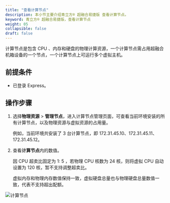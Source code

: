 ```yaml
---
title: "查看计算节点"
description: 本小节主要介绍青立方® 超融合易捷版 查看计算节点。 
keyword: 青立方® 超融合易捷版，查看计算节点
weight: 05
collapsible: false
draft: false
---
```


计算节点是包含 CPU 、内存和硬盘的物理计算资源，一个计算节点需占用超融合机箱设备的一个节点，一个计算节点上可运行多个虚拟主机。

## 前提条件

- 已登录 Express。

## 操作步骤

1. 选择**物理资源** > **管理节点**，进入计算节点管理页面，可查看当前环境安装的所有计算节点，以及物理资源与虚拟资源的占用量。
   
   例如，当前环境共安装了 3 台计算节点，即 172.31.45.10、172.31.45.11、172.31.45.12。
 
2. 查看**计算节点**内的数值。
   
   因 CPU 超卖比固定为 1: 5 ，若物理 CPU 核数为 24 核，则将虚拟 CPU 自动设置为 120 核，暂不支持调整超卖比。
   
   虚拟内存和物理内存数值保持一致，虚拟硬盘总量也与物理硬盘总量数值一致，代表不支持超出配额。

![计算节点](../../../_images/hyper_node.png)
